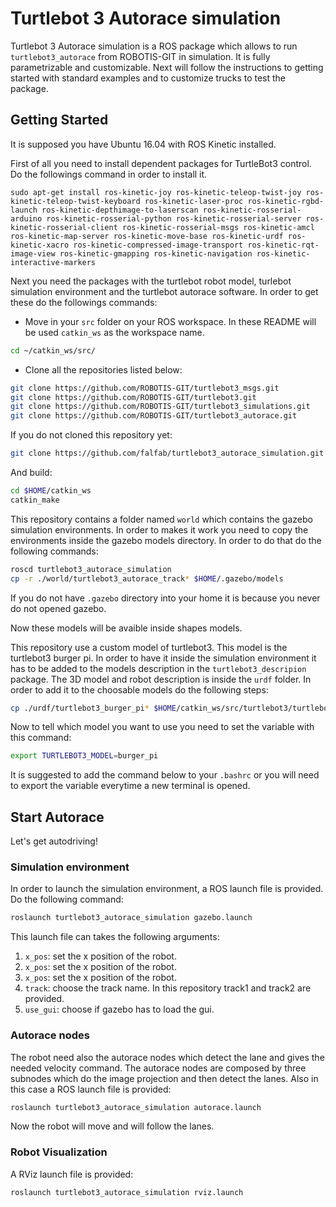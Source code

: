 # Turtlebot 3 Autorace simulation #

Turtlebot 3 Autorace simulation is a ROS package which allows to run ```turtlebot3_autorace``` from ROBOTIS-GIT in simulation. It is fully parametrizable and customizable. Next will follow the instructions to getting started with standard examples and to customize trucks to test the package.

## Getting Started ##

It is supposed you have Ubuntu 16.04 with ROS Kinetic installed.

First of all you need to install dependent packages for TurtleBot3 control.
Do the followings command in order to install it.

```shell
sudo apt-get install ros-kinetic-joy ros-kinetic-teleop-twist-joy ros-kinetic-teleop-twist-keyboard ros-kinetic-laser-proc ros-kinetic-rgbd-launch ros-kinetic-depthimage-to-laserscan ros-kinetic-rosserial-arduino ros-kinetic-rosserial-python ros-kinetic-rosserial-server ros-kinetic-rosserial-client ros-kinetic-rosserial-msgs ros-kinetic-amcl ros-kinetic-map-server ros-kinetic-move-base ros-kinetic-urdf ros-kinetic-xacro ros-kinetic-compressed-image-transport ros-kinetic-rqt-image-view ros-kinetic-gmapping ros-kinetic-navigation ros-kinetic-interactive-markers
```

Next you need the packages with the turtlebot robot model, turlebot simulation environment and the turtlebot autorace software. In order to get these do the followings commands:

- Move in your ```src``` folder on your ROS workspace. In these README will be used ```catkin_ws``` as the workspace name.

```bash
cd ~/catkin_ws/src/
```

- Clone all the repositories listed below:

```bash
git clone https://github.com/ROBOTIS-GIT/turtlebot3_msgs.git
git clone https://github.com/ROBOTIS-GIT/turtlebot3.git
git clone https://github.com/ROBOTIS-GIT/turtlebot3_simulations.git
git clone https://github.com/ROBOTIS-GIT/turtlebot3_autorace.git
```

If you do not cloned this repository yet:
```bash
git clone https://github.com/falfab/turtlebot3_autorace_simulation.git
```

And build:
```bash
cd $HOME/catkin_ws
catkin_make
```

This repository contains a folder named ```world``` which contains the gazebo simulation environments. In order to makes it work you need to copy the environments inside the gazebo models directory. In order to do that do the following commands:

```bash
roscd turtlebot3_autorace_simulation
cp -r ./world/turtlebot3_autorace_track* $HOME/.gazebo/models
```

If you do not have ```.gazebo``` directory into your home it is because you never do not opened gazebo.

Now these models will be avaible inside shapes models.

This repository use a custom model of turtlebot3. This model is the turtlebot3 burger pi. In order to have it inside the simulation environment it has to be added to the models description in the ```turtlebot3_descripion``` package.
The 3D model and robot description is inside the ```urdf``` folder. In order to add it to the choosable models do the following steps:

```bash
cp ./urdf/turtlebot3_burger_pi* $HOME/catkin_ws/src/turtlebot3/turtlebot3_description/urdf/.
```

Now to tell which model you want to use you need to set the variable with this command:

```bash
export TURTLEBOT3_MODEL=burger_pi
```

It is suggested to add the command below to your `.bashrc` or you will need to export the variable everytime a new terminal is opened.

## Start Autorace ##

Let's get autodriving!

### Simulation environment ###

In order to launch the simulation environment, a ROS launch file is provided. Do the following command:

```bash
roslaunch turtlebot3_autorace_simulation gazebo.launch
```

This launch file can takes the following arguments:

1. ```x_pos```: set the x position of the robot.
2. ```x_pos```: set the x position of the robot.
3. ```x_pos```: set the x position of the robot.
4. ```track```: choose the track name. In this repository track1 and track2 are provided.
5. ```use_gui```: choose if gazebo has to load the gui.

### Autorace nodes ###

The robot need also the autorace nodes which detect the lane and gives the needed velocity command.
The autorace nodes are composed by three subnodes which do the image projection and then detect the lanes.
Also in this case a ROS launch file is provided:

```bash
roslaunch turtlebot3_autorace_simulation autorace.launch
```

Now the robot will move and will follow the lanes.

### Robot Visualization ###
A RViz launch file is provided:

```bash
roslaunch turtlebot3_autorace_simulation rviz.launch
```

<!-- ## Calibration ##

Do the robot do not follow the lanes? You need to calibrate it.
The roslaunch files will search inside the ```config``` folder in this repository. Then you need to override the files inside that folder.
In order to enter configuration mode you can pass as parameter to the autorace launch the ```calibration_mode``` argument. In order to do this do the following step:

```bash
roslaunch turtlebot3_autorace_simulation gazebo.launch
roslaunch turtlebot3_autorace_simulation autorace.launch calibration_mode:=calibration
```

Then open ```rqt_image_view``` to see what the camera sees. If the calibration mode is on you shoud see wrong detect in the topic -->

